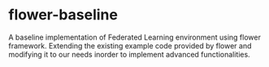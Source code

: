 # flower-baseline
A baseline implementation of Federated Learning environment using flower framework. Extending the existing example code provided by flower and modifying it to our needs inorder to implement advanced functionalities.
